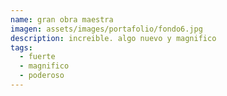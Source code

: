 ```yaml
---
name: gran obra maestra
imagen: assets/images/portafolio/fondo6.jpg
description: increible. algo nuevo y magnifico
tags:
  - fuerte
  - magnifico
  - poderoso
---
```

